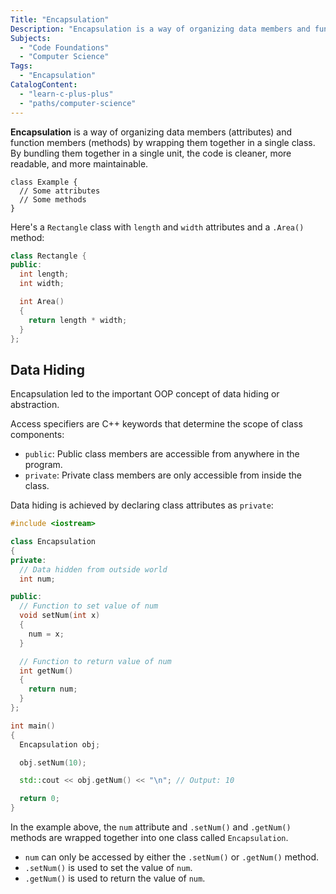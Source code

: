 ```yaml
---
Title: "Encapsulation"
Description: "Encapsulation is a way of organizing data members and functions by wrapping them together in a single unit. It makes the code cleaner, readable, and maintainable."
Subjects:
  - "Code Foundations"
  - "Computer Science"
Tags:
  - "Encapsulation"
CatalogContent:
  - "learn-c-plus-plus"
  - "paths/computer-science"
---
```


**Encapsulation** is a way of organizing data members (attributes) and function members (methods) by wrapping them together in a single class. By bundling them together in a single unit, the code is cleaner, more readable, and more maintainable.

```pseudo
class Example {
  // Some attributes
  // Some methods
}
```

Here's a `Rectangle` class with `length` and `width` attributes and a `.Area()` method:

```cpp
class Rectangle {
public:
  int length;
  int width;

  int Area()
  {
    return length * width;
  }
};
```

## Data Hiding

Encapsulation led to the important OOP concept of data hiding or abstraction.

Access specifiers are C++ keywords that determine the scope of class components:

- `public`: Public class members are accessible from anywhere in the program.
- `private`: Private class members are only accessible from inside the class.

Data hiding is achieved by declaring class attributes as `private`:

```cpp
#include <iostream>

class Encapsulation
{
private:
  // Data hidden from outside world
  int num;

public:
  // Function to set value of num
  void setNum(int x)
  {
    num = x;
  }

  // Function to return value of num
  int getNum()
  {
    return num;
  }
};

int main()
{
  Encapsulation obj;

  obj.setNum(10);

  std::cout << obj.getNum() << "\n"; // Output: 10

  return 0;
}
```

In the example above, the `num` attribute and `.setNum()` and `.getNum()` methods are wrapped together into one class called `Encapsulation`.

- `num` can only be accessed by either the `.setNum()` or `.getNum()` method.
- `.setNum()` is used to set the value of `num`.
- `.getNum()` is used to return the value of `num`.
